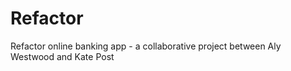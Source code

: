 # Refactor
Refactor online banking app - a collaborative project between Aly Westwood and Kate Post
